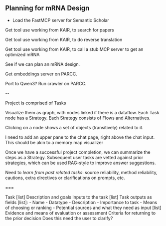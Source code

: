 ## Planning for mRNA Design

- Load the FastMCP server for Semantic Scholar

Get tool use working from KAIR, to search for papers

Get tool use working from KAIR, to do reverse translation

Get tool use working from KAIR, to call a stub MCP server to get an optimized mRNA

See if we can plan an mRNA design.

Get embeddings server on PARCC.

Port to Qwen3? Run crawler on PARCC.

--

Project is comprised of Tasks

Visualize them as graph, with nodes linked if there is a dataflow.  Each Task node has a Strategy.  Each Strategy consists of Flows and Alternatives.

Clicking on a node shows a set of objects (transitively) related to it.

I need to add an upper pane to the chat page, right above the chat input.  This should be akin to a memory map visualizer

Once we have a successful project completion, we can summarize the steps as a Strategy. Subsequent user tasks are vetted against prior strategies, which can be used RAG-style to improve answer suggestions.

Need to *learn from past related tasks*: source reliability, method reliability, cautions, extra directives or clarifications on prompts, etc.

===

Task [list]
  Description and goals
  Inputs to the task [list]
  Task outputs as fields [list]:
    - Name
    - Datatype
    - Description
    - Importance to task
    - Means of choosing or ranking
    - Potential sources and what they need as input [list]
  Evidence and means of evaluation or assessment
  Criteria for returning to the prior decision
  Does this need the user to clarify?